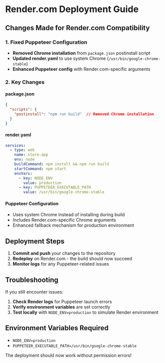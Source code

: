 # Render.com Deployment Guide

## Changes Made for Render.com Compatibility

### 1. Fixed Puppeteer Configuration
- **Removed Chrome installation** from `package.json` postinstall script
- **Updated render.yaml** to use system Chrome (`/usr/bin/google-chrome-stable`)
- **Enhanced Puppeteer config** with Render.com-specific arguments

### 2. Key Changes

#### package.json
```json
{
  "scripts": {
    "postinstall": "npm run build"  // Removed Chrome installation
  }
}
```

#### render.yaml
```yaml
services:
  - type: web
    name: store-app
    env: node
    buildCommand: npm install && npm run build
    startCommand: npm start
    envVars:
      - key: NODE_ENV
        value: production
      - key: PUPPETEER_EXECUTABLE_PATH
        value: /usr/bin/google-chrome-stable
```

#### Puppeteer Configuration
- Uses system Chrome instead of installing during build
- Includes Render.com-specific Chrome arguments
- Enhanced fallback mechanism for production environment

## Deployment Steps

1. **Commit and push** your changes to the repository
2. **Redeploy** on Render.com - the build should now succeed
3. **Monitor logs** for any Puppeteer-related issues

## Troubleshooting

If you still encounter issues:

1. **Check Render logs** for Puppeteer launch errors
2. **Verify environment variables** are set correctly
3. **Test locally** with `NODE_ENV=production` to simulate Render environment

## Environment Variables Required

- `NODE_ENV=production`
- `PUPPETEER_EXECUTABLE_PATH=/usr/bin/google-chrome-stable`

The deployment should now work without permission errors!















